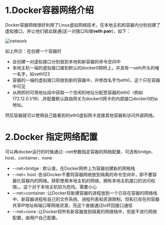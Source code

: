 ​	



# 1.Docker容器网络介绍

​	Docker容器网络很好利用了Linux虚拟网络技术，在本地主机和容器内分别创建了虚拟接口，并让他们彼此联通(这一对接口叫做**veth pair**)，如下：

![network](//ws1.sinaimg.cn/mw690/b8a27c2fgy1g3ihgo77fcj20ie0e977k.jpg)

如上所示：在创建一个容器时

- 会创建一对虚拟接口分别放到本地和新容器的命令空间中
- 本地主机一端的虚拟接口接到默认的docker0网桥上，并具有一veth开头的唯一名字，如veth123
- 容器的一端的虚拟接口将放到新的容器中，并修改名字为eth0，这个只在容器中可见
- 从网桥的可用地址段中获取一个空闲的地址分配至容器的eth0（例如172.12.0.1/16）,并配置默认路由网关为docker0网卡的内部接口docker0的ip地址。

然后容器就可以使用自己能看到的eth0虚拟网卡连接其他容器和访问外部网络。



# 2.Docker 指定网络配置

可以再docker运行的时候通过--net参数指定容器的网络配置，可选有bridge、host、container、none

- --net=bridge  : 默认值，在Docker网桥上为容器创建新的网格栈
- --net= host   :告诉Docker不要将容器网络放到隔离的命令空间中，即不要容器化容器内的网络。辞职使用本地主机的网络，拥有本地主机接口的访问权限。。这个对于本地主机较为危险。需要小心
- --net=container  :让Docker将新建容器的进程放到一个已存在容器的网络栈中，新容器进程有自己的文件系统、进程列表和资源限制，但和已存在的容器共享IP地址和端口等网络资源，亮这个直接通过lo环回接口通信
- --net=none :让Docker将所有新容器放到隔离的网络栈中，但是不进行网络配置，由用户自己配置。